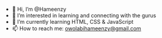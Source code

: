 - 👋 Hi, I’m @Hameenzy
- 👀 I’m interested in learning and connecting with the gurus
- 🌱 I’m currently learning HTML, CSS & JavaScript
- 📫 How to reach me: owolabihameenzy@gmail.com

<!---
Hameenzy/Hameenzy is a ✨ special ✨ repository because its `README.md` (this file) appears on your GitHub profile.
You can click the Preview link to take a look at your changes.
--->
